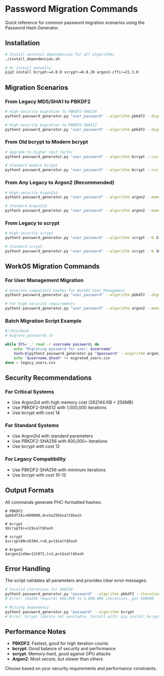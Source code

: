 # Password Migration Commands

Quick reference for common password migration scenarios using the Password Hash Generator.

## Installation

```bash
# Install optional dependencies for all algorithms
./install_dependencies.sh

# Or install manually
pip3 install bcrypt>=4.0.0 scrypt>=0.8.20 argon2-cffi>=21.3.0
```

## Migration Scenarios

### From Legacy MD5/SHA1 to PBKDF2
```bash
# High-security migration to PBKDF2-SHA256
python3 password_generator.py "user_password" --algorithm pbkdf2 --digest sha256 --iterations 1000000

# High-security migration to PBKDF2-SHA512
python3 password_generator.py "user_password" --algorithm pbkdf2 --digest sha512 --iterations 1000000
```

### From Old bcrypt to Modern bcrypt
```bash
# Upgrade to higher cost factor
python3 password_generator.py "user_password" --algorithm bcrypt --cost 14

# Standard modern bcrypt
python3 password_generator.py "user_password" --algorithm bcrypt --cost 12
```

### From Any Legacy to Argon2 (Recommended)
```bash
# High-security Argon2id
python3 password_generator.py "user_password" --algorithm argon2 --memory-cost 262144 --time-cost 5 --parallelism 2

# Standard Argon2id
python3 password_generator.py "user_password" --algorithm argon2 --memory-cost 131072 --time-cost 4 --parallelism 1
```

### From Legacy to scrypt
```bash
# High-security scrypt
python3 password_generator.py "user_password" --algorithm scrypt --N 32768 --r 8 --p 1

# Standard scrypt
python3 password_generator.py "user_password" --algorithm scrypt --N 16384 --r 8 --p 1
```

## WorkOS Migration Commands

### For User Management Migration
```bash
# Generate compatible hashes for WorkOS User Management
python3 password_generator.py "user_password" --algorithm pbkdf2 --digest sha256 --iterations 600000

# For high-security requirements
python3 password_generator.py "user_password" --algorithm argon2 --memory-cost 131072 --time-cost 3 --parallelism 1
```

### Batch Migration Script Example
```bash
#!/bin/bash
# migrate_passwords.sh

while IFS=',' read -r username password; do
    echo "Migrating password for user: $username"
    hash=$(python3 password_generator.py "$password" --algorithm argon2 --memory-cost 131072 --time-cost 3 --parallelism 1)
    echo "$username,$hash" >> migrated_users.csv
done < legacy_users.csv
```

## Security Recommendations

### For Critical Systems
- Use Argon2id with high memory cost (262144 KB = 256MB)
- Use PBKDF2-SHA512 with 1,000,000 iterations
- Use bcrypt with cost 14

### For Standard Systems
- Use Argon2id with standard parameters
- Use PBKDF2-SHA256 with 600,000+ iterations
- Use bcrypt with cost 12

### For Legacy Compatibility
- Use PBKDF2-SHA256 with minimum iterations
- Use bcrypt with cost 10-12

## Output Formats

All commands generate PHC-formatted hashes:

```
# PBKDF2
$pbkdf2$i=600000,d=sha256$salt$hash

# bcrypt
$bcrypt$c=12$salt$hash

# scrypt
$scrypt$N=16384,r=8,p=1$salt$hash

# Argon2
$argon2id$m=131072,t=3,p=1$salt$hash
```

## Error Handling

The script validates all parameters and provides clear error messages:

```bash
# Invalid iterations for SHA256
python3 password_generator.py "password" --algorithm pbkdf2 --iterations 500000
# Error: sha256 requires 600,000 to 1,000,000 iterations, got 500000

# Missing dependency
python3 password_generator.py "password" --algorithm bcrypt
# Error: bcrypt library not available. Install with: pip install bcrypt
```

## Performance Notes

- **PBKDF2**: Fastest, good for high iteration counts
- **bcrypt**: Good balance of security and performance
- **scrypt**: Memory-hard, good against GPU attacks
- **Argon2**: Most secure, but slower than others

Choose based on your security requirements and performance constraints. 
